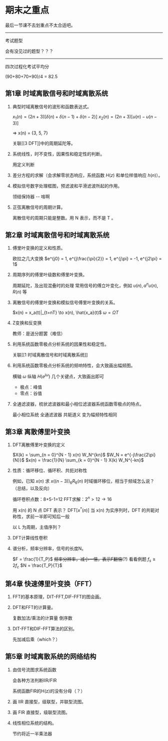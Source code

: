 # 期末之重点

最后一节课不去划重点不太合适吧。

---

考试题型

会有没见过的题型？？？

---

四次过程化考试平均分

(90+80+70+90)/4 = 82.5

## 第1章 时域离散信号和时域离散系统

1. 典型时域离散信号的波形和函数表达式。

    $x_1(n) = (2n + 3) [\delta(n) + \delta(n - 1) + \delta(n - 2)]$
    $x_2(n) = (2n + 3) [u(n) - u(n - 3)]$

    => x(n) = {3, 5, 7}

    关联[[3 DFT]]中的周期延陀等。

2. 系统线性，时不变性，因果性和稳定性的判断。

    用定义判断

3. 差分方程的求解（会求解零状态响应，系统函数 $H(z)$ 和单位样值响应 $h(n)$）。
4. 模拟信号数字处理框图，预滤波和平滑滤波所起的作用。

    领结保持器 -- 啥啊

5. 正弦离散信号的周期计算。

    离散信号的周期只能是整数。用 N 表示，而不是 T 。

## 第2章 时域离散信号和时域离散系统

1. 傅里叶变换的定义和性质。

    欧拉之几大变换
    $e^{j0} = 1, e^{j\frac{\pi}{2}} = 1, e^{j\pi} = -1, e^{j2\pi} = 1$

2. 周期序列的傅里叶级数和傅里叶变换。

    周期延陀，及出现混叠时的处理
    常用信号的傅立叶变化，例如 $u(n), a^n u(n), R(n)$ 等

3. 离散信号的傅里叶变换和模拟信号傅里叶变换的关系。

    $x(n) = x_a(t)|_{t=nT} \to x(n), \hat{x_a}(t)$
    $\omega = \Omega T$

4. Z变换和反变换

    教师：是送分题罢（难信）

5. 利用系统函数零极点分析系统的因果性和稳定性。

    关联[[1 时域离散信号和时域离散系统]]

6. 利用系统函数零极点分析系统的频响特性，会大致画出幅频图。

    横轴 $\omega$ 纵轴 $H(e^{j\omega})$
    几个关键点，大致画出即可

    * 极点：峰值
    * 零点：谷值

7. 全通滤波器，梳状滤波器和最小相位滤波器系统函数零极点的特点。

    最小相位系统
    全通滤波器 共轭道义 变为幅频特性相同

## 第3章 离散傅里叶变换

1. DFT离散傅里叶变换的定义

    $X(k) = \sum_{n = 0}^{N - 1} x(n) W_N^{kn}$
    $W_N = e^{-j\frac{2\pi}{N}}$
    $x(n) = \frac{1}{N} \sum_{k = 0}^{N - 1} X(k) W_N^{-kn}$

2. 性质：循环移位、循环积、共扼对称性

    例如，已知 $x(n)$ 求 $x((n-3))_6 R_6(n)$
    时域循环移位，相当于频域怎么说？（总结，以及反向）

    循环卷积点数：8+5-1=12
    FFT求解：$2^n > 12 \to 16$

    用 x(n) 的 N 点 DFT 表示？
    $\mathrm{DFT}[x^*(n)]$
    当 x(n) 为实序列时，DFT 的共轭对称性，求前一半即可知后一般

    以 L 为周期，主值序列？

3. DFT计算线性卷积

4. 谱分析，频率分辨率，信号的长度N。

    $F = \frac{1}{T_P}$ ~~频率分辨率，减小一倍，表示F翻倍~~(?) 看看例题
    $f_s \geq 2 f_c$
    $N = \frac{T_P}{T}$

## 第4章 快速傅里叶变换（FFT）

1. FFT的基本原理，DIT-FFT,DIF-FFT的图会画。
2. DFT和FFT的计算量。

    复数加法/乘法的计算量
    倒序数

3. DIT-FFT和DIF-FFT算法的区别。

    先加减后乘（which？）

## 第5章 时域离散系统的网络结构

1. 由信号流图求系统函数

    会各种方法判断IIR/FIR

    系统函数FIR的H(z)的没有分母（？）

2. 画 IIR 直接型，级联型，并联型流图。
3. 画 FIR 直接型，级联型流图。
4. 线性相位系统的结构。

    节约将近一半乘法器

